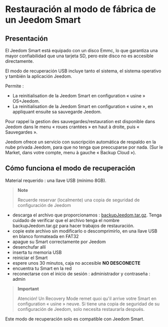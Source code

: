 # Restauración al modo de fábrica de un Jeedom Smart

## Presentación

El Jeedom Smart está equipado con un disco Emmc, lo que garantiza una mayor confiabilidad que una tarjeta SD, pero este disco no es accesible directamente.

El modo de recuperación USB incluye tanto el sistema, el sistema operativo y también la aplicación Jeedom.

Permite :

- La reinitialisation de la Jeedom Smart en configuration « usine » OS+Jeedom.
- La reinitialisation de la Jeedom Smart en configuration « usine », en appliquant ensuite sa sauvegarde Jeedom.

Pour rappel la gestion des sauvegardes/restauration est disponible dans Jeedom dans le menu « roues crantées » en haut à droite, puis « Sauvegardes ».

Jeedom ofrece un servicio con suscripción automática de respaldo en la nube privada Jeedom, para que no tenga que preocuparse por nada. (Sur le Market, dans votre compte, menu à gauche « Backup Cloud »).

## Cómo funciona el modo de recuperación

Material requerido : una llave USB (mínimo 8GB).

>**Note**
>
>Recuerde reservar (localmente) una copia de seguridad de configuración de Jeedom

- descarga el archivo que proporcionamos : [backupJeedom.tar.gz](https://images.jeedom.com/smart/backupJeedom.tar.gz). Tenga cuidado de verificar que el archivo tenga el nombre backupJeedom.tar.gz para hacer trabajos de restauración.
- copie este archivo sin modificarlo o descomprimirlo, en una llave USB en blanco formateada en FAT32
- apague su Smart correctamente por Jeedom
- desenchufar allí
- inserta tu memoria USB
- reiniciar el Smart
- espere unos 30 minutos, caja no accesible **NO DESCONECTE**
- encuentra tu Smart en la red
- reconectarse con el inicio de sesión : administrador y contraseña : admin

> **Important**
>
> Atención! Un Recovery Mode remet quoi qu'il arrive votre Smart en configuration « usine » neuve. Si tiene una copia de seguridad de su configuración de Jeedom, solo necesita restaurarla después.

Este modo de recuperación solo es compatible con Jeedom Smart.

